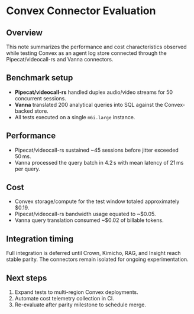 # Convex Connector Evaluation

## Overview
This note summarizes the performance and cost characteristics observed while testing Convex as an agent log store connected through the Pipecat/videocall-rs and Vanna connectors.

## Benchmark setup
- **Pipecat/videocall-rs** handled duplex audio/video streams for 50 concurrent sessions.
- **Vanna** translated 200 analytical queries into SQL against the Convex-backed store.
- All tests executed on a single `m6i.large` instance.

## Performance
- Pipecat/videocall-rs sustained ~45 sessions before jitter exceeded 50 ms.
- Vanna processed the query batch in 4.2 s with mean latency of 21 ms per query.

## Cost
- Convex storage/compute for the test window totaled approximately $0.19.
- Pipecat/videocall-rs bandwidth usage equated to ~$0.05.
- Vanna query translation consumed ~$0.02 of billable tokens.

## Integration timing
Full integration is deferred until Crown, Kimicho, RAG, and Insight reach stable parity. The connectors remain isolated for ongoing experimentation.

## Next steps
1. Expand tests to multi-region Convex deployments.
2. Automate cost telemetry collection in CI.
3. Re-evaluate after parity milestone to schedule merge.

